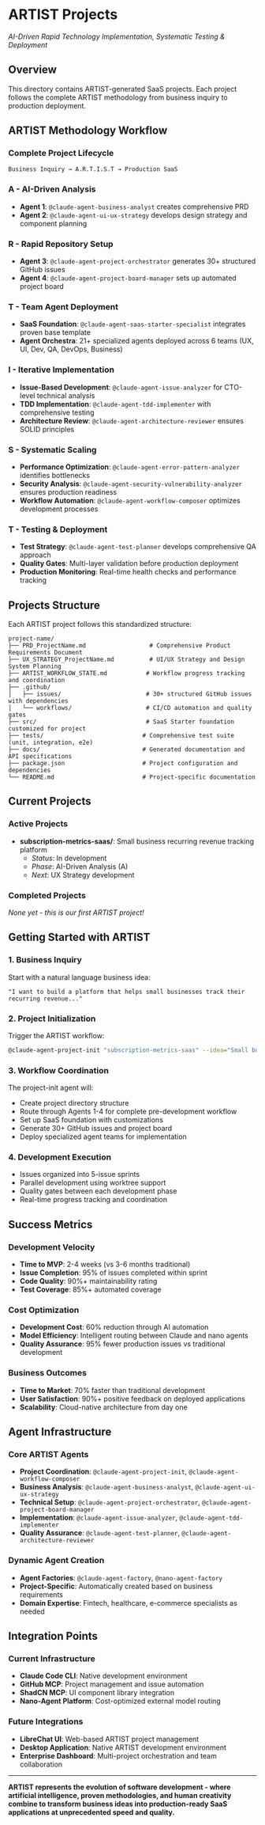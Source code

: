 # ARTIST Projects
*AI-Driven Rapid Technology Implementation, Systematic Testing & Deployment*

## Overview
This directory contains ARTIST-generated SaaS projects. Each project follows the complete ARTIST methodology from business inquiry to production deployment.

## ARTIST Methodology Workflow

### Complete Project Lifecycle
```
Business Inquiry → A.R.T.I.S.T → Production SaaS
```

### A - AI-Driven Analysis
- **Agent 1**: `@claude-agent-business-analyst` creates comprehensive PRD
- **Agent 2**: `@claude-agent-ui-ux-strategy` develops design strategy and component planning

### R - Rapid Repository Setup  
- **Agent 3**: `@claude-agent-project-orchestrator` generates 30+ structured GitHub issues
- **Agent 4**: `@claude-agent-project-board-manager` sets up automated project board

### T - Team Agent Deployment
- **SaaS Foundation**: `@claude-agent-saas-starter-specialist` integrates proven base template
- **Agent Orchestra**: 21+ specialized agents deployed across 6 teams (UX, UI, Dev, QA, DevOps, Business)

### I - Iterative Implementation
- **Issue-Based Development**: `@claude-agent-issue-analyzer` for CTO-level technical analysis
- **TDD Implementation**: `@claude-agent-tdd-implementer` with comprehensive testing
- **Architecture Review**: `@claude-agent-architecture-reviewer` ensures SOLID principles

### S - Systematic Scaling
- **Performance Optimization**: `@claude-agent-error-pattern-analyzer` identifies bottlenecks
- **Security Analysis**: `@claude-agent-security-vulnerability-analyzer` ensures production readiness
- **Workflow Automation**: `@claude-agent-workflow-composer` optimizes development processes

### T - Testing & Deployment
- **Test Strategy**: `@claude-agent-test-planner` develops comprehensive QA approach
- **Quality Gates**: Multi-layer validation before production deployment
- **Production Monitoring**: Real-time health checks and performance tracking

## Projects Structure

Each ARTIST project follows this standardized structure:

```
project-name/
├── PRD_ProjectName.md                  # Comprehensive Product Requirements Document
├── UX_STRATEGY_ProjectName.md          # UI/UX Strategy and Design System Planning
├── ARTIST_WORKFLOW_STATE.md           # Workflow progress tracking and coordination
├── .github/
│   ├── issues/                        # 30+ structured GitHub issues with dependencies
│   └── workflows/                     # CI/CD automation and quality gates
├── src/                               # SaaS Starter foundation customized for project
├── tests/                            # Comprehensive test suite (unit, integration, e2e)
├── docs/                             # Generated documentation and API specifications
├── package.json                      # Project configuration and dependencies
└── README.md                         # Project-specific documentation
```

## Current Projects

### Active Projects
- **subscription-metrics-saas/**: Small business recurring revenue tracking platform
  - *Status*: In development
  - *Phase*: AI-Driven Analysis (A)
  - *Next*: UX Strategy development

### Completed Projects
*None yet - this is our first ARTIST project!*

## Getting Started with ARTIST

### 1. Business Inquiry
Start with a natural language business idea:
```
"I want to build a platform that helps small businesses track their recurring revenue..."
```

### 2. Project Initialization
Trigger the ARTIST workflow:
```bash
@claude-agent-project-init "subscription-metrics-saas" --idea="Small business MRR tracking platform"
```

### 3. Workflow Coordination
The project-init agent will:
- Create project directory structure
- Route through Agents 1-4 for complete pre-development workflow
- Set up SaaS foundation with customizations
- Generate 30+ GitHub issues and project board
- Deploy specialized agent teams for implementation

### 4. Development Execution
- Issues organized into 5-issue sprints
- Parallel development using worktree support
- Quality gates between each development phase
- Real-time progress tracking and coordination

## Success Metrics

### Development Velocity
- **Time to MVP**: 2-4 weeks (vs 3-6 months traditional)
- **Issue Completion**: 95% of issues completed within sprint
- **Code Quality**: 90%+ maintainability rating
- **Test Coverage**: 85%+ automated coverage

### Cost Optimization
- **Development Cost**: 60% reduction through AI automation
- **Model Efficiency**: Intelligent routing between Claude and nano agents
- **Quality Assurance**: 95% fewer production issues vs traditional development

### Business Outcomes
- **Time to Market**: 70% faster than traditional development
- **User Satisfaction**: 90%+ positive feedback on deployed applications
- **Scalability**: Cloud-native architecture from day one

## Agent Infrastructure

### Core ARTIST Agents
- **Project Coordination**: `@claude-agent-project-init`, `@claude-agent-workflow-composer`
- **Business Analysis**: `@claude-agent-business-analyst`, `@claude-agent-ui-ux-strategy`
- **Technical Setup**: `@claude-agent-project-orchestrator`, `@claude-agent-project-board-manager`
- **Implementation**: `@claude-agent-issue-analyzer`, `@claude-agent-tdd-implementer`
- **Quality Assurance**: `@claude-agent-test-planner`, `@claude-agent-architecture-reviewer`

### Dynamic Agent Creation
- **Agent Factories**: `@claude-agent-factory`, `@nano-agent-factory`
- **Project-Specific**: Automatically created based on business requirements
- **Domain Expertise**: Fintech, healthcare, e-commerce specialists as needed

## Integration Points

### Current Infrastructure
- **Claude Code CLI**: Native development environment
- **GitHub MCP**: Project management and issue automation
- **ShadCN MCP**: UI component library integration
- **Nano-Agent Platform**: Cost-optimized external model routing

### Future Integrations
- **LibreChat UI**: Web-based ARTIST project management
- **Desktop Application**: Native ARTIST development environment
- **Enterprise Dashboard**: Multi-project orchestration and team collaboration

---

**ARTIST represents the evolution of software development - where artificial intelligence, proven methodologies, and human creativity combine to transform business ideas into production-ready SaaS applications at unprecedented speed and quality.**
